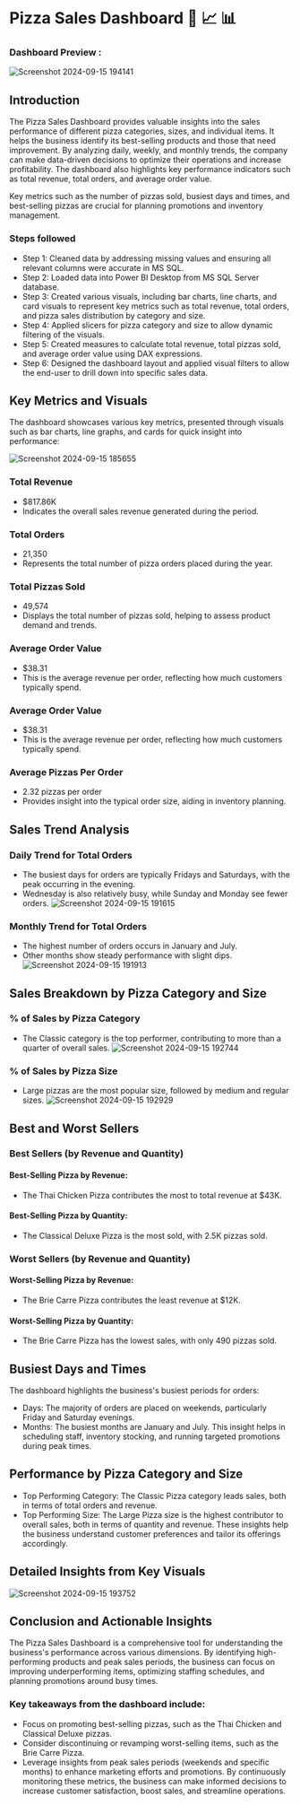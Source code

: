 # Pizza Sales Dashboard 🍕 📈 📊

### Dashboard Preview :
![Screenshot 2024-09-15 194141](https://github.com/user-attachments/assets/e839498b-c85e-4b21-b1fe-941d109f4c88)

## Introduction

The Pizza Sales Dashboard provides valuable insights into the sales performance of different pizza categories, sizes, and individual items. It helps the business identify its best-selling products and those that need improvement. By analyzing daily, weekly, and monthly trends, the company can make data-driven decisions to optimize their operations and increase profitability. The dashboard also highlights key performance indicators such as total revenue, total orders, and average order value.

Key metrics such as the number of pizzas sold, busiest days and times, and best-selling pizzas are crucial for planning promotions and inventory management. 




### Steps followed 
- Step 1: Cleaned data by addressing missing values and ensuring all relevant columns were accurate in MS SQL.
- Step 2: Loaded data into Power BI Desktop from MS SQL Server database.
- Step 3: Created various visuals, including bar charts, line charts, and card visuals to represent key metrics such as total revenue, total orders, and pizza sales distribution by category and size.
- Step 4: Applied slicers for pizza category and size to allow dynamic filtering of the visuals.
- Step 5: Created measures to calculate total revenue, total pizzas sold, and average order value using DAX expressions.
- Step 6: Designed the dashboard layout and applied visual filters to allow the end-user to drill down into specific sales data. 



        
## Key Metrics and Visuals
The dashboard showcases various key metrics, presented through visuals such as bar charts, line graphs, and cards for quick insight into performance:

![Screenshot 2024-09-15 185655](https://github.com/user-attachments/assets/d52e0172-a133-4746-9e78-01803ae539b5)


### Total Revenue
- $817.86K
- Indicates the overall sales revenue generated during the period.
### Total Orders
- 21,350
- Represents the total number of pizza orders placed during the year.
### Total Pizzas Sold
- 49,574
- Displays the total number of pizzas sold, helping to assess product demand and trends.
### Average Order Value
- $38.31
- This is the average revenue per order, reflecting how much customers typically spend.
### Average Order Value
- $38.31
- This is the average revenue per order, reflecting how much customers typically spend.
### Average Pizzas Per Order
- 2.32 pizzas per order
- Provides insight into the typical order size, aiding in inventory planning.
## Sales Trend Analysis
### Daily Trend for Total Orders
- The busiest days for orders are typically Fridays and Saturdays, with the peak occurring in the evening.
- Wednesday is also relatively busy, while Sunday and Monday see fewer orders.
![Screenshot 2024-09-15 191615](https://github.com/user-attachments/assets/391a4e31-777b-4c53-ae01-da4b636302a2)
### Monthly Trend for Total Orders
- The highest number of orders occurs in January and July.
- Other months show steady performance with slight dips.
![Screenshot 2024-09-15 191913](https://github.com/user-attachments/assets/dc35f8a5-de12-45dd-b3f2-434371c236a9)
## Sales Breakdown by Pizza Category and Size
### % of Sales by Pizza Category
- The Classic category is the top performer, contributing to more than a quarter of overall sales.
![Screenshot 2024-09-15 192744](https://github.com/user-attachments/assets/8ebd8e2c-6f43-4ed2-9388-b308927e3376)
### % of Sales by Pizza Size
- Large pizzas are the most popular size, followed by medium and regular sizes.
![Screenshot 2024-09-15 192929](https://github.com/user-attachments/assets/7a455e37-3bae-460a-8614-715961e90b32)
## Best and Worst Sellers
### Best Sellers (by Revenue and Quantity)
#### Best-Selling Pizza by Revenue:
- The Thai Chicken Pizza contributes the most to total revenue at $43K.
#### Best-Selling Pizza by Quantity:
- The Classical Deluxe Pizza is the most sold, with 2.5K pizzas sold.
### Worst Sellers (by Revenue and Quantity)
#### Worst-Selling Pizza by Revenue:
- The Brie Carre Pizza contributes the least revenue at $12K.
#### Worst-Selling Pizza by Quantity:
- The Brie Carre Pizza has the lowest sales, with only 490 pizzas sold.
## Busiest Days and Times
The dashboard highlights the business's busiest periods for orders:

- Days: The majority of orders are placed on weekends, particularly Friday and Saturday evenings.
- Months: The busiest months are January and July.
This insight helps in scheduling staff, inventory stocking, and running targeted promotions during peak times.
## Performance by Pizza Category and Size
- Top Performing Category: The Classic Pizza category leads sales, both in terms of total orders and revenue.
- Top Performing Size: The Large Pizza size is the highest contributor to overall sales, both in terms of quantity and revenue.
These insights help the business understand customer preferences and tailor its offerings accordingly.
## Detailed Insights from Key Visuals
![Screenshot 2024-09-15 193752](https://github.com/user-attachments/assets/9ee229e8-07ac-484d-811f-d6a7d120b865)
## Conclusion and Actionable Insights
The Pizza Sales Dashboard is a comprehensive tool for understanding the business's performance across various dimensions. By identifying high-performing products and peak sales periods, the business can focus on improving underperforming items, optimizing staffing schedules, and planning promotions around busy times.

### Key takeaways from the dashboard include:

- Focus on promoting best-selling pizzas, such as the Thai Chicken and Classical Deluxe pizzas.
- Consider discontinuing or revamping worst-selling items, such as the Brie Carre Pizza.
- Leverage insights from peak sales periods (weekends and specific months) to enhance marketing efforts and promotions.
By continuously monitoring these metrics, the business can make informed decisions to increase customer satisfaction, boost sales, and streamline operations.
